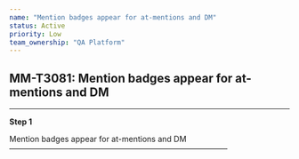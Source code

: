 ```yaml
---
name: "Mention badges appear for at-mentions and DM"
status: Active
priority: Low
team_ownership: "QA Platform"
---
```


## MM-T3081: Mention badges appear for at-mentions and DM

---

**Step 1**

Mention badges appear for at-mentions and DM\
————————————————————————————
